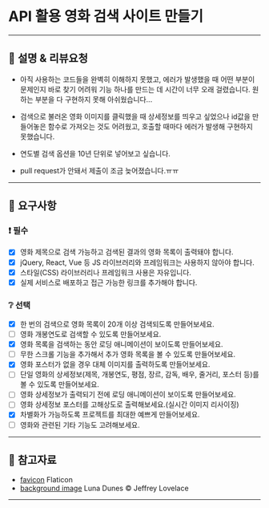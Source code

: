 # API 활용 영화 검색 사이트 만들기
---

## 🍫 설명 & 리뷰요청

- 아직 사용하는 코드들을 완벽히 이해하지 못했고, 에러가 발생했을 때 어떤 부분이 문제인지 바로 찾기 어려워 기능 하나를 만드는 데 시간이 너무 오래 걸렸습니다. 원하는 부분을 다 구현하지 못해 아쉬웠습니다...

- 검색으로 불러온 영화 이미지를 클릭했을 때 상세정보를 띄우고 싶었으나 id값을 만들어놓은 함수로 가져오는 것도 어려웠고, 호출할 때마다 에러가 발생해 구현하지 못했습니다. 

- 연도별 검색 옵션을 10년 단위로 넣어보고 싶습니다.

- pull request가 안돼서 제출이 조금 늦어졌습니다.ㅠㅠ

---
## 🍫 요구사항

### :exclamation: 필수

- [x] 영화 제목으로 검색 가능하고 검색된 결과의 영화 목록이 출력돼야 합니다.
- [x] jQuery, React, Vue 등 JS 라이브러리와 프레임워크는 사용하지 않아야 합니다.
- [x] 스타일(CSS) 라이브러리나 프레임워크 사용은 자유입니다.
- [x] 실제 서비스로 배포하고 접근 가능한 링크를 추가해야 합니다.

### :grey_question: 선택

- [x] 한 번의 검색으로 영화 목록이 20개 이상 검색되도록 만들어보세요.
- [ ] 영화 개봉연도로 검색할 수 있도록 만들어보세요.
- [x] 영화 목록을 검색하는 동안 로딩 애니메이션이 보이도록 만들어보세요.
- [ ] 무한 스크롤 기능을 추가해서 추가 영화 목록을 볼 수 있도록 만들어보세요.
- [x] 영화 포스터가 없을 경우 대체 이미지를 출력하도록 만들어보세요.
- [ ] 단일 영화의 상세정보(제목, 개봉연도, 평점, 장르, 감독, 배우, 줄거리, 포스터 등)를 볼 수 있도록 만들어보세요.
- [ ] 영화 상세정보가 출력되기 전에 로딩 애니메이션이 보이도록 만들어보세요.
- [ ] 영화 상세정보 포스터를 고해상도로 출력해보세요.(실시간 이미지 리사이징)
- [x] 차별화가 가능하도록 프로젝트를 최대한 예쁘게 만들어보세요.
- [ ] 영화와 관련된 기타 기능도 고려해보세요.

---

## 🍫 참고자료

- [favicon](https://www.flaticon.com/free-icons/cinema) Flaticon
- [background image](https://www.rmg.co.uk/whats-on/astronomy-photographer-year/galleries/skyscapes-2021) Luna Dunes © Jeffrey Lovelace
---